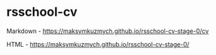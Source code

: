 # rsschool-cv

Markdown - https://maksymkuzmych.github.io/rsschool-cv-stage-0/cv

HTML - https://maksymkuzmych.github.io/rsschool-cv-stage-0/
